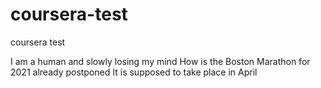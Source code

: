 # coursera-test
coursera test

I am a human and slowly losing my mind
How is the Boston Marathon for 2021 already postponed
It is supposed to take place in April
